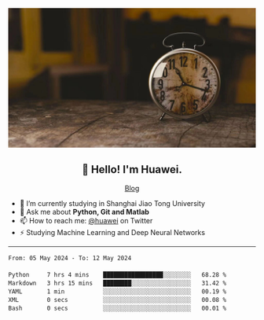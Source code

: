 <div align="center">
  <a href="https://github.com/JHW5981">
    <img src="./assets/background.jpg">
  </a>
</div>

<h2 align="center">👋 Hello! I'm Huawei.</h2>
<p align="center">
  <a href="https://blog.csdn.net/Edward__J?spm=1000.2115.3001.5343">Blog</a>
</p>


- 🔭 I’m currently studying in Shanghai Jiao Tong University
- 💬 Ask me about **Python, Git and Matlab**
- 📫 How to reach me: [@huawei](https://twitter.com/yoohuaff) on Twitter
- ⚡ Studying Machine Learning and Deep Neural Networks

-------

<!--START_SECTION:waka-->

```txt
From: 05 May 2024 - To: 12 May 2024

Python     7 hrs 4 mins    █████████████████░░░░░░░░   68.28 %
Markdown   3 hrs 15 mins   ████████░░░░░░░░░░░░░░░░░   31.42 %
YAML       1 min           ░░░░░░░░░░░░░░░░░░░░░░░░░   00.19 %
XML        0 secs          ░░░░░░░░░░░░░░░░░░░░░░░░░   00.08 %
Bash       0 secs          ░░░░░░░░░░░░░░░░░░░░░░░░░   00.01 %
```

<!--END_SECTION:waka-->
